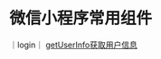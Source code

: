 # 微信小程序常用组件

｜login｜ [getUserInfo获取用户信息](https://hwenjie.github.io/#/%E5%BE%AE%E4%BF%A1%E5%B0%8F%E7%A8%8B%E5%BA%8F/getUserInfo%E7%BB%84%E4%BB%B6)
